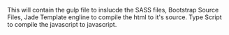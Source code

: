This will contain the gulp file to inslucde the SASS files,
Bootstrap Source Files,
Jade Template engline to compile the html to it's source.
Type Script to compile the javascript to javascript.
